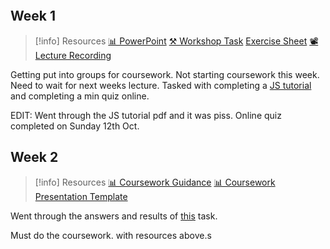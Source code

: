 ```table-of-contents

```

## Week 1

> [!info] Resources
> [📊 PowerPoint](DataEngineeringAndDatabases.pdf)
> [⚒️ Workshop Task](Resources/JavaScriptTutorial.pdf)
> [Exercise Sheet](Exercise1MHPandReactionTime.pdf)
> [📽️Lecture Recording]()

Getting put into groups for coursework. Not starting coursework this week. Need to wait for next weeks lecture. Tasked with completing a [JS tutorial](Resources/JavaScriptTutorial.pdf) and completing a min quiz online.

EDIT: Went through the JS tutorial pdf and it was piss. Online quiz completed on Sunday 12th Oct.

## Week 2

> [!info] Resources
> [📊 Coursework Guidance](Resources/CourseworkGuide.pdf)
> [📊 Coursework Presentation Template](Resources/CourseworkPresentationTemplate.pdf)

Went through the answers and results of [this](Exercise1MHPandReactionTime.pdf) task.

Must do the coursework. with resources above.s